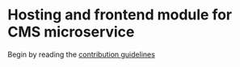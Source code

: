 # Hosting and frontend module for CMS microservice

Begin by reading the [contribution guidelines](https://github.com/microserv/contribution-guidelines)
